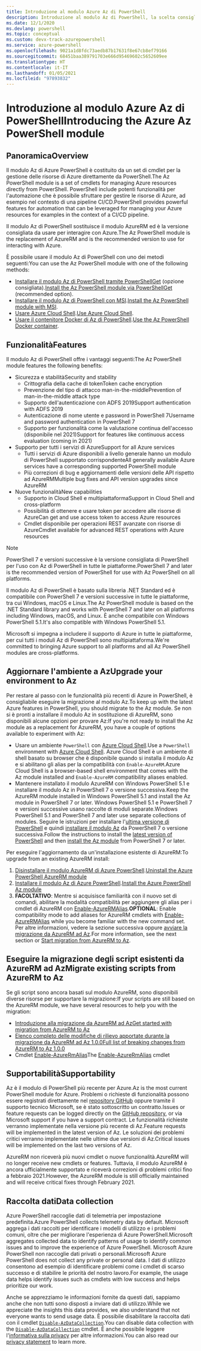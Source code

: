 ```yaml
---
title: Introduzione al modulo Azure Az di PowerShell
description: Introduzione al modulo Az di PowerShell, la scelta consigliata per interagire con Azure, che sostituisce il modulo AzureRM di PowerShell.
ms.date: 12/1/2020
ms.devlang: powershell
ms.topic: conceptual
ms.custom: devx-track-azurepowershell
ms.service: azure-powershell
ms.openlocfilehash: 9021a1d8fdc73aedb87b17631f8e67cb8ef79166
ms.sourcegitcommit: 68451baa389791703e666d95469602c5652609ee
ms.translationtype: HT
ms.contentlocale: it-IT
ms.lasthandoff: 01/05/2021
ms.locfileid: "97893832"
---
```

# <a name="introducing-the-azure-az-powershell-module"></a><span data-ttu-id="084ef-103">Introduzione al modulo Azure Az di PowerShell</span><span class="sxs-lookup"><span data-stu-id="084ef-103">Introducing the Azure Az PowerShell module</span></span>

## <a name="overview"></a><span data-ttu-id="084ef-104">Panoramica</span><span class="sxs-lookup"><span data-stu-id="084ef-104">Overview</span></span>

<span data-ttu-id="084ef-105">Il modulo Az di Azure PowerShell è costituito da un set di cmdlet per la gestione delle risorse di Azure direttamente da PowerShell.</span><span class="sxs-lookup"><span data-stu-id="084ef-105">The Az PowerShell module is a set of cmdlets for managing Azure resources directly from PowerShell.</span></span> <span data-ttu-id="084ef-106">PowerShell include potenti funzionalità per l'automazione che è possibile sfruttare per gestire le risorse di Azure, ad esempio nel contesto di una pipeline CI/CD.</span><span class="sxs-lookup"><span data-stu-id="084ef-106">PowerShell provides powerful features for automation that can be leveraged for managing your Azure resources for examples in the context of a CI/CD pipeline.</span></span>

<span data-ttu-id="084ef-107">Il modulo Az di PowerShell sostituisce il modulo AzureRM ed è la versione consigliata da usare per interagire con Azure.</span><span class="sxs-lookup"><span data-stu-id="084ef-107">The Az PowerShell module is the replacement of AzureRM and is the recommended version to use for interacting with Azure.</span></span>

<span data-ttu-id="084ef-108">È possibile usare il modulo Az di PowerShell con uno dei metodi seguenti:</span><span class="sxs-lookup"><span data-stu-id="084ef-108">You can use the Az PowerShell module with one of the following methods:</span></span>

* <span data-ttu-id="084ef-109">[Installare il modulo Az di PowerShell tramite PowerShellGet](install-az-ps.md) (opzione consigliata).</span><span class="sxs-lookup"><span data-stu-id="084ef-109">[Install the Az PowerShell module via PowerShellGet](install-az-ps.md) (recommended option).</span></span>
* <span data-ttu-id="084ef-110">[Installare il modulo Az di PowerShell con MSI](install-az-ps-msi.md).</span><span class="sxs-lookup"><span data-stu-id="084ef-110">[Install the Az PowerShell module with MSI](install-az-ps-msi.md).</span></span>
* <span data-ttu-id="084ef-111">[Usare Azure Cloud Shell](/azure/cloud-shell/overview).</span><span class="sxs-lookup"><span data-stu-id="084ef-111">[Use Azure Cloud Shell](/azure/cloud-shell/overview).</span></span>
* <span data-ttu-id="084ef-112">[Usare il contenitore Docker di Az di PowerShell](azureps-in-docker.md).</span><span class="sxs-lookup"><span data-stu-id="084ef-112">[Use the Az PowerShell Docker container](azureps-in-docker.md).</span></span>

## <a name="features"></a><span data-ttu-id="084ef-113">Funzionalità</span><span class="sxs-lookup"><span data-stu-id="084ef-113">Features</span></span>

<span data-ttu-id="084ef-114">Il modulo Az di PowerShell offre i vantaggi seguenti:</span><span class="sxs-lookup"><span data-stu-id="084ef-114">The Az PowerShell module features the following benefits:</span></span>

* <span data-ttu-id="084ef-115">Sicurezza e stabilità</span><span class="sxs-lookup"><span data-stu-id="084ef-115">Security and stability</span></span>
  * <span data-ttu-id="084ef-116">Crittografia della cache di token</span><span class="sxs-lookup"><span data-stu-id="084ef-116">Token cache encryption</span></span>
  * <span data-ttu-id="084ef-117">Prevenzione del tipo di attacco man-in-the-middle</span><span class="sxs-lookup"><span data-stu-id="084ef-117">Prevention of man-in-the-middle attack type</span></span>
  * <span data-ttu-id="084ef-118">Supporto dell'autenticazione con ADFS 2019</span><span class="sxs-lookup"><span data-stu-id="084ef-118">Support authentication with ADFS 2019</span></span>
  * <span data-ttu-id="084ef-119">Autenticazione di nome utente e password in PowerShell 7</span><span class="sxs-lookup"><span data-stu-id="084ef-119">Username and password authentication in PowerShell 7</span></span>
  * <span data-ttu-id="084ef-120">Supporto per funzionalità come la valutazione continua dell'accesso (disponibile nel 2021)</span><span class="sxs-lookup"><span data-stu-id="084ef-120">Support for features like continuous access evaluation (coming in 2021)</span></span>
* <span data-ttu-id="084ef-121">Supporto per tutti i servizi di Azure</span><span class="sxs-lookup"><span data-stu-id="084ef-121">Support for all Azure services</span></span>
  * <span data-ttu-id="084ef-122">Tutti i servizi di Azure disponibili a livello generale hanno un modulo di PowerShell supportato corrispondente</span><span class="sxs-lookup"><span data-stu-id="084ef-122">All generally available Azure services have a corresponding supported PowerShell module</span></span>
  * <span data-ttu-id="084ef-123">Più correzioni di bug e aggiornamenti delle versioni delle API rispetto ad AzureRM</span><span class="sxs-lookup"><span data-stu-id="084ef-123">Multiple bug fixes and API version upgrades since AzureRM</span></span>
* <span data-ttu-id="084ef-124">Nuove funzionalità</span><span class="sxs-lookup"><span data-stu-id="084ef-124">New capabilities</span></span>
  * <span data-ttu-id="084ef-125">Supporto in Cloud Shell e multipiattaforma</span><span class="sxs-lookup"><span data-stu-id="084ef-125">Support in Cloud Shell and cross-platform</span></span>
  * <span data-ttu-id="084ef-126">Possibilità di ottenere e usare token per accedere alle risorse di Azure</span><span class="sxs-lookup"><span data-stu-id="084ef-126">Can get and use access token to access Azure resources</span></span>
  * <span data-ttu-id="084ef-127">Cmdlet disponibile per operazioni REST avanzate con risorse di Azure</span><span class="sxs-lookup"><span data-stu-id="084ef-127">Cmdlet available for advanced REST operations with Azure resources</span></span>

> [!NOTE]
> <span data-ttu-id="084ef-128">PowerShell 7 e versioni successive è la versione consigliata di PowerShell per l'uso con Az di PowerShell in tutte le piattaforme.</span><span class="sxs-lookup"><span data-stu-id="084ef-128">PowerShell 7 and later is the recommended version of PowerShell for use with Az PowerShell on all platforms.</span></span>

<span data-ttu-id="084ef-129">Il modulo Az di PowerShell è basato sulla libreria .NET Standard ed è compatibile con PowerShell 7 e versioni successive in tutte le piattaforme, tra cui Windows, macOS e Linux.</span><span class="sxs-lookup"><span data-stu-id="084ef-129">The Az PowerShell module is based on the .NET Standard library and works with PowerShell 7 and later on all platforms including Windows, macOS, and Linux.</span></span> <span data-ttu-id="084ef-130">È anche compatibile con Windows PowerShell 5.1.</span><span class="sxs-lookup"><span data-stu-id="084ef-130">It's also compatible with Windows PowerShell 5.1.</span></span>

<span data-ttu-id="084ef-131">Microsoft si impegna a includere il supporto di Azure in tutte le piattaforme, per cui tutti i moduli Az di PowerShell sono multipiattaforma.</span><span class="sxs-lookup"><span data-stu-id="084ef-131">We're committed to bringing Azure support to all platforms and all Az PowerShell modules are cross-platforms.</span></span>

## <a name="upgrade-your-environment-to-az"></a><span data-ttu-id="084ef-132">Aggiornare l'ambiente a Az</span><span class="sxs-lookup"><span data-stu-id="084ef-132">Upgrade your environment to Az</span></span>

<span data-ttu-id="084ef-133">Per restare al passo con le funzionalità più recenti di Azure in PowerShell, è consigliabile eseguire la migrazione al modulo Az.</span><span class="sxs-lookup"><span data-stu-id="084ef-133">To keep up with the latest Azure features in PowerShell, you should migrate to the Az module.</span></span> <span data-ttu-id="084ef-134">Se non si è pronti a installare il modulo Az in sostituzione di AzureRM, sono disponibili alcune opzioni per provare Az:</span><span class="sxs-lookup"><span data-stu-id="084ef-134">If you're not ready to install the Az module as a replacement for AzureRM, you have a couple of options available to experiment with Az:</span></span>

* <span data-ttu-id="084ef-135">Usare un ambiente `PowerShell` con [Azure Cloud Shell](/azure/cloud-shell/overview).</span><span class="sxs-lookup"><span data-stu-id="084ef-135">Use a `PowerShell` environment with [Azure Cloud Shell](/azure/cloud-shell/overview).</span></span> <span data-ttu-id="084ef-136">Azure Cloud Shell è un ambiente di shell basato su browser che è disponibile quando si installa il modulo Az e si abilitano gli alias per la compatibilità con `Enable-AzureRM`.</span><span class="sxs-lookup"><span data-stu-id="084ef-136">Azure Cloud Shell is a browser-based shell environment that comes with the Az module installed and `Enable-AzureRM` compatibility aliases enabled.</span></span>
* <span data-ttu-id="084ef-137">Mantenere installato il modulo AzureRM con Windows PowerShell 5.1 e installare il modulo Az in PowerShell 7 o versione successiva.</span><span class="sxs-lookup"><span data-stu-id="084ef-137">Keep the AzureRM module installed in Windows PowerShell 5.1 and install the Az module in PowerShell 7 or later.</span></span> <span data-ttu-id="084ef-138">Windows PowerShell 5.1 e PowerShell 7 e versioni successive usano raccolte di moduli separate.</span><span class="sxs-lookup"><span data-stu-id="084ef-138">Windows PowerShell 5.1 and PowerShell 7 and later use separate collections of modules.</span></span> <span data-ttu-id="084ef-139">Seguire le istruzioni per installare l'[ultima versione di PowerShell](/powershell/scripting/install/installing-powershell) e quindi [installare il modulo Az](install-az-ps.md) da PowerShell 7 o versione successiva.</span><span class="sxs-lookup"><span data-stu-id="084ef-139">Follow the instructions to install the [latest version of PowerShell](/powershell/scripting/install/installing-powershell) and then [install the Az module](install-az-ps.md) from PowerShell 7 or later.</span></span>

<span data-ttu-id="084ef-140">Per eseguire l'aggiornamento da un'installazione esistente di AzureRM:</span><span class="sxs-lookup"><span data-stu-id="084ef-140">To upgrade from an existing AzureRM install:</span></span>

1. <span data-ttu-id="084ef-141">[Disinstallare il modulo AzureRM di Azure PowerShell](/powershell/azure/uninstall-az-ps#uninstall-the-azurerm-module).</span><span class="sxs-lookup"><span data-stu-id="084ef-141">[Uninstall the Azure PowerShell AzureRM module](/powershell/azure/uninstall-az-ps#uninstall-the-azurerm-module)</span></span>
1. <span data-ttu-id="084ef-142">[Installare il modulo Az di Azure PowerShell](install-az-ps.md).</span><span class="sxs-lookup"><span data-stu-id="084ef-142">[Install the Azure PowerShell Az module](install-az-ps.md)</span></span>
1. <span data-ttu-id="084ef-143">**FACOLTATIVO**: Mentre si acquisisce familiarità con il nuovo set di comandi, abilitare la modalità compatibilità per aggiungere gli alias per i cmdlet di AzureRM con [Enable-AzureRMAlias](/powershell/module/az.accounts/enable-azurermalias).</span><span class="sxs-lookup"><span data-stu-id="084ef-143">**OPTIONAL**: Enable compatibility mode to add aliases for AzureRM cmdlets with [Enable-AzureRMAlias](/powershell/module/az.accounts/enable-azurermalias) while you become familiar with the new command set.</span></span> <span data-ttu-id="084ef-144">Per altre informazioni, vedere la sezione successiva oppure [avviare la migrazione da AzureRM ad Az](migrate-from-azurerm-to-az.md).</span><span class="sxs-lookup"><span data-stu-id="084ef-144">For more information, see the next section or [Start migration from AzureRM to Az](migrate-from-azurerm-to-az.md).</span></span>

## <a name="migrate-existing-scripts-from-azurerm-to-az"></a><span data-ttu-id="084ef-145">Eseguire la migrazione degli script esistenti da AzureRM ad Az</span><span class="sxs-lookup"><span data-stu-id="084ef-145">Migrate existing scripts from AzureRM to Az</span></span>

<span data-ttu-id="084ef-146">Se gli script sono ancora basati sul modulo AzureRM, sono disponibili diverse risorse per supportare la migrazione:</span><span class="sxs-lookup"><span data-stu-id="084ef-146">If your scripts are still based on the AzureRM module, we have several resources to help you with the migration:</span></span>

* [<span data-ttu-id="084ef-147">Introduzione alla migrazione da AzureRM ad Az</span><span class="sxs-lookup"><span data-stu-id="084ef-147">Get started with migration from AzureRM to Az</span></span>](migrate-from-azurerm-to-az.md)
* [<span data-ttu-id="084ef-148">Elenco completo delle modifiche di rilievo apportate durante la migrazione da AzureRM ad Az 1.0.0</span><span class="sxs-lookup"><span data-stu-id="084ef-148">Full list of breaking changes from AzureRM to Az 1.0.0</span></span>](migrate-az-1.0.0.md)
* <span data-ttu-id="084ef-149">Cmdlet [Enable-AzureRmAlias](/powershell/module/az.accounts/enable-azurermalias)</span><span class="sxs-lookup"><span data-stu-id="084ef-149">The [Enable-AzureRmAlias](/powershell/module/az.accounts/enable-azurermalias) cmdlet</span></span>

## <a name="supportability"></a><span data-ttu-id="084ef-150">Supportabilità</span><span class="sxs-lookup"><span data-stu-id="084ef-150">Supportability</span></span>

<span data-ttu-id="084ef-151">Az è il modulo di PowerShell più recente per Azure.</span><span class="sxs-lookup"><span data-stu-id="084ef-151">Az is the most current PowerShell module for Azure.</span></span> <span data-ttu-id="084ef-152">Problemi o richieste di funzionalità possono essere registrati direttamente nel [repository GitHub](https://github.com/Azure/azure-powershell) oppure tramite il supporto tecnico Microsoft, se è stato sottoscritto un contratto.</span><span class="sxs-lookup"><span data-stu-id="084ef-152">Issues or feature requests can be logged directly on the [GitHub repository](https://github.com/Azure/azure-powershell), or via Microsoft support if you have a support contract.</span></span> <span data-ttu-id="084ef-153">Le funzionalità richieste verranno implementate nella versione più recente di Az.</span><span class="sxs-lookup"><span data-stu-id="084ef-153">Feature requests will be implemented in the latest version of Az.</span></span> <span data-ttu-id="084ef-154">Le soluzioni dei problemi critici verranno implementate nelle ultime due versioni di Az.</span><span class="sxs-lookup"><span data-stu-id="084ef-154">Critical issues will be implemented on the last two versions of Az.</span></span>

<span data-ttu-id="084ef-155">AzureRM non riceverà più nuovi cmdlet o nuove funzionalità.</span><span class="sxs-lookup"><span data-stu-id="084ef-155">AzureRM will no longer receive new cmdlets or features.</span></span> <span data-ttu-id="084ef-156">Tuttavia, il modulo AzureRM è ancora ufficialmente supportato e riceverà correzioni di problemi critici fino a febbraio 2021.</span><span class="sxs-lookup"><span data-stu-id="084ef-156">However, the AzureRM module is still officially maintained and will receive critical fixes through February 2021.</span></span>

## <a name="data-collection"></a><span data-ttu-id="084ef-157">Raccolta dati</span><span class="sxs-lookup"><span data-stu-id="084ef-157">Data collection</span></span>

<span data-ttu-id="084ef-158">Azure PowerShell raccoglie dati di telemetria per impostazione predefinita.</span><span class="sxs-lookup"><span data-stu-id="084ef-158">Azure PowerShell collects telemetry data by default.</span></span> <span data-ttu-id="084ef-159">Microsoft aggrega i dati raccolti per identificare i modelli di utilizzo e i problemi comuni, oltre che per migliorare l'esperienza di Azure PowerShell.</span><span class="sxs-lookup"><span data-stu-id="084ef-159">Microsoft aggregates collected data to identify patterns of usage to identify common issues and to improve the experience of Azure PowerShell.</span></span>
<span data-ttu-id="084ef-160">Microsoft Azure PowerShell non raccoglie dati privati o personali.</span><span class="sxs-lookup"><span data-stu-id="084ef-160">Microsoft Azure PowerShell does not collect any private or personal data.</span></span> <span data-ttu-id="084ef-161">I dati di utilizzo consentono ad esempio di identificare problemi come i cmdlet di scarso successo e di stabilire le priorità del nostro lavoro.</span><span class="sxs-lookup"><span data-stu-id="084ef-161">For example, the usage data helps identify issues such as cmdlets with low success and helps prioritize our work.</span></span>

<span data-ttu-id="084ef-162">Anche se apprezziamo le informazioni fornite da questi dati, sappiamo anche che non tutti sono disposti a inviare dati di utilizzo.</span><span class="sxs-lookup"><span data-stu-id="084ef-162">While we appreciate the insights this data provides, we also understand that not everyone wants to send usage data.</span></span> <span data-ttu-id="084ef-163">È possibile disabilitare la raccolta dati con il cmdlet [`Disable-AzDataCollection`](/powershell/module/az.accounts/disable-azdatacollection).</span><span class="sxs-lookup"><span data-stu-id="084ef-163">You can disable data collection with the [`Disable-AzDataCollection`](/powershell/module/az.accounts/disable-azdatacollection) cmdlet.</span></span> <span data-ttu-id="084ef-164">È anche possibile leggere l'[informativa sulla privacy](https://privacy.microsoft.com/privacystatement) per altre informazioni.</span><span class="sxs-lookup"><span data-stu-id="084ef-164">You can also read our [privacy statement](https://privacy.microsoft.com/privacystatement) to learn more.</span></span>

